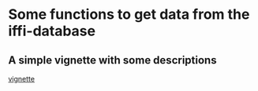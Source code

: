 # Some functions to get data from the iffi-database

## A simple vignette with some descriptions

[vignette](articles/example1.html)
